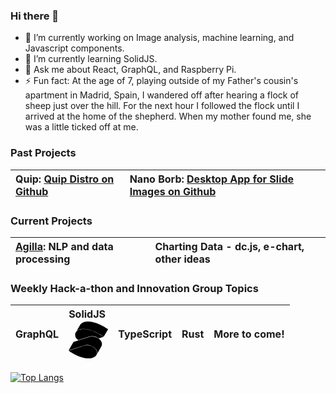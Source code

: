 ### Hi there 👋

- 🔭 I’m currently working on Image analysis, machine learning, and Javascript components.
- 🌱 I’m currently learning SolidJS.
- 💬 Ask me about React, GraphQL, and Raspberry Pi.
- ⚡ Fun fact: At the age of 7, playing outside of my Father's cousin's apartment in Madrid, Spain, I wandered off after hearing a flock of sheep just over the hill. For the next hour I followed the flock until I arrived at the home of the shepherd. When my mother found me, she was a little ticked off at me.

### Past Projects

| Quip: [Quip Distro on Github](https://github.com/SBU-BMI/quip_distro) | Nano Borb: [Desktop App for Slide Images on Github](https://github.com/SBU-BMI/Nanoborb) |
| :-------------------------------------------------------------------- | :--------------------------------------------------------------------------------------- |

### Current Projects

| [Agilla](https://www.argilla.io/): NLP and data processing | Charting Data - dc.js, e-chart, other ideas |
| :--------------------------------------------------------- | :------------------------------------------ |

### Weekly Hack-a-thon and Innovation Group Topics

| GraphQL | SolidJS <svg role="img" viewBox="0 0 24 24" xmlns="http://www.w3.org/2000/svg"><title>Solid</title><path d="M11.558.788A9.082 9.082 0 0 0 9.776.99l-.453.15c-.906.303-1.656.755-2.1 1.348l-.301.452-2.035 3.528c.426-.387.974-.698 1.643-.894h.001l.613-.154h.001a8.82 8.82 0 0 1 1.777-.206c2.916-.053 6.033 1.148 8.423 2.36 2.317 1.175 3.888 2.32 3.987 2.39L24 5.518c-.082-.06-1.66-1.21-3.991-2.386-2.393-1.206-5.521-2.396-8.45-2.343zM8.924 5.366a8.634 8.634 0 0 0-1.745.203l-.606.151c-1.278.376-2.095 1.16-2.43 2.108-.334.948-.188 2.065.487 3.116.33.43.747.813 1.216 1.147L12.328 10h.001a6.943 6.943 0 0 1 6.013 1.013l2.844-.963c-.17-.124-1.663-1.2-3.91-2.34-2.379-1.206-5.479-2.396-8.352-2.344zm5.435 4.497a6.791 6.791 0 0 0-1.984.283L2.94 13.189 0 18.334l9.276-2.992a6.945 6.945 0 0 1 7.408 2.314v.001c.695.903.89 1.906.66 2.808l2.572-4.63c.595-1.041.45-2.225-.302-3.429a6.792 6.792 0 0 0-5.255-2.543zm-3.031 5.341a6.787 6.787 0 0 0-2.006.283L.008 18.492c.175.131 2.02 1.498 4.687 2.768 2.797 1.332 6.37 2.467 9.468 1.712l.454-.152h.002c1.278-.376 2.134-1.162 2.487-2.09.353-.93.207-2.004-.541-2.978a6.791 6.791 0 0 0-5.237-2.548z"/></svg> | TypeScript | Rust | More to come! |
| :------ | :-------------------------------------------------------------------------------------------------------------------------------------------------------------------------------------------------------------------------------------------------------------------------------------------------------------------------------------------------------------------------------------------------------------------------------------------------------------------------------------------------------------------------------------------------------------------------------------------------------------------------------------------------------------------------------------------------------------------------------------------------------------------------------------------------------------------------------------------------------------------------------------------------------------------------------------------------------------------------------------------------------------------------------------------------------------------------------------------------------------------------------------------------------------------------------- | :--------- | :--- | :------------ |

[![Top Langs](https://github-readme-stats.vercel.app/api/top-langs/?username=jbalsamo)](https://github.com/jbalsamo/github-readme-stats)

<!--
**jbalsamo/jbalsamo** is a ✨ _special_ ✨ repository because its `README.md` (this file) appears on your GitHub profile.

Here are some ideas to get you started:
[![Top Langs](https://github-readme-stats.vercel.app/api/top-langs/?username=jbalsamo)](https://github.com/jbalsamo/github-readme-stats)

-->
